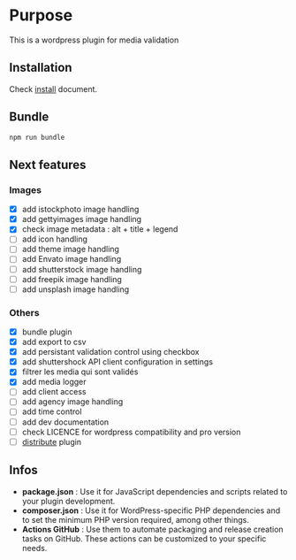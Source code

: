 # Purpose

This is a wordpress plugin for media validation

## Installation

Check [install](./doc/INSTALL.md) document.

## Bundle

```bash
npm run bundle
```

## Next features

### Images

- [x] add istockphoto image handling
- [x] add gettyimages image handling
- [x] check image metadata : alt + title + legend
- [ ] add icon handling
- [ ] add theme image handling
- [ ] add Envato image handling
- [ ] add shutterstock image handling
- [ ] add freepik image handling
- [ ] add unsplash image handling

### Others

- [x] bundle plugin
- [x] add export to csv
- [x] add persistant validation control using checkbox
- [x] add shuttershock API client configuration in settings
- [x] filtrer les media qui sont validés
- [x] add media logger
- [ ] add client access
- [ ] add agency image handling
- [ ] add time control
- [ ] add dev documentation
- [ ] check LICENCE for wordpress compatibility and pro version
- [ ] [distribute](https://www.dreamhost.com/blog/how-to-create-your-first-wordpress-plugin/) plugin

## Infos

- **package.json** : Use it for JavaScript dependencies and scripts related to your plugin development.
- **composer.json** : Use it for WordPress-specific PHP dependencies and to set the minimum PHP version required, among other things.
- **Actions GitHub** : Use them to automate packaging and release creation tasks on GitHub. These actions can be customized to your specific needs.